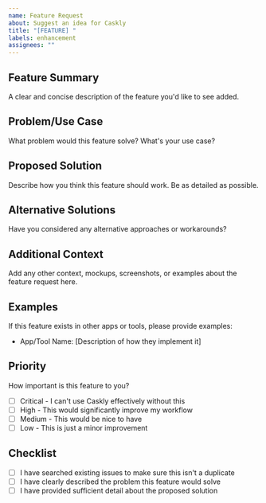```yaml
---
name: Feature Request
about: Suggest an idea for Caskly
title: "[FEATURE] "
labels: enhancement
assignees: ""
---
```


## Feature Summary

A clear and concise description of the feature you'd like to see added.

## Problem/Use Case

What problem would this feature solve? What's your use case?

## Proposed Solution

Describe how you think this feature should work. Be as detailed as possible.

## Alternative Solutions

Have you considered any alternative approaches or workarounds?

## Additional Context

Add any other context, mockups, screenshots, or examples about the feature request here.

## Examples

If this feature exists in other apps or tools, please provide examples:

- App/Tool Name: [Description of how they implement it]

## Priority

How important is this feature to you?

- [ ] Critical - I can't use Caskly effectively without this
- [ ] High - This would significantly improve my workflow
- [ ] Medium - This would be nice to have
- [ ] Low - This is just a minor improvement

## Checklist

- [ ] I have searched existing issues to make sure this isn't a duplicate
- [ ] I have clearly described the problem this feature would solve
- [ ] I have provided sufficient detail about the proposed solution
